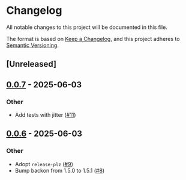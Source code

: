 # Changelog

All notable changes to this project will be documented in this file.

The format is based on [Keep a Changelog](https://keepachangelog.com/en/1.0.0/),
and this project adheres to [Semantic Versioning](https://semver.org/spec/v2.0.0.html).

## [Unreleased]

## [0.0.7](https://github.com/yevtyushkin/backoff-config/compare/v0.0.6...v0.0.7) - 2025-06-03

### Other

- Add tests with jitter ([#11](https://github.com/yevtyushkin/backoff-config/pull/11))

## [0.0.6](https://github.com/yevtyushkin/backoff-config/compare/v0.0.5...v0.0.6) - 2025-06-03

### Other

- Adopt `release-plz` ([#9](https://github.com/yevtyushkin/backoff-config/pull/9))
- Bump backon from 1.5.0 to 1.5.1 ([#8](https://github.com/yevtyushkin/backoff-config/pull/8))
